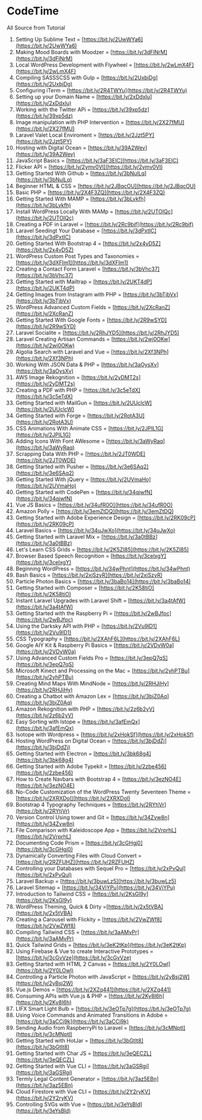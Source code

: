 # CodeTime
All Source from Tutorial

01. Setting Up Sublime Text = [https://bit.ly/2UwWYa6](https://bit.ly/2UwWYa6)
01. Making Mood Boards with Moodzer = [https://bit.ly/3dFlNrM](https://bit.ly/3dFlNrM)
01. Local WordPress Development with Flywheel = [https://bit.ly/2wLmX4F](https://bit.ly/2wLmX4F)
01. Compiling SASSSCSS with Gulp = [https://bit.ly/2UxbjDg](https://bit.ly/2UxbjDg)
01. Configuring iTerm = [https://bit.ly/2R4TWYu](https://bit.ly/2R4TWYu)
01. Setting up your Domain Name = [https://bit.ly/2xDdxIu](https://bit.ly/2xDdxIu)
01. Working with the Twitter APi = [https://bit.ly/39xp5dz](https://bit.ly/39xp5dz)
01. Image manipulation with PHP Intervention = [https://bit.ly/2X27fMU](https://bit.ly/2X27fMU)
01. Laravel Valet Local Enviroment = [https://bit.ly/2Jzt5PY](https://bit.ly/2Jzt5PY)
01. Hosting with Digital Ocean = [https://bit.ly/39A2Wev](https://bit.ly/39A2Wev)
01. JavaScript Basics = [https://bit.ly/3aF3EIC](https://bit.ly/3aF3EIC)
01. Flicker API = [https://bit.ly/2ymv0VI](https://bit.ly/2ymv0VI)
01. Getting Started With Github = [https://bit.ly/3bNulLq](https://bit.ly/3bNulLq)
01. Beginner HTML & CSS = [https://bit.ly/2JBqcOU](https://bit.ly/2JBqcOU)
01. Basic PHP = [https://bit.ly/2X4F3ZQ](https://bit.ly/2X4F3ZQ)
01. Getting Started With MAMP = [https://bit.ly/3bLvkfh](https://bit.ly/3bLvkfh)
01. Install WordPress Locally With MAMp = [https://bit.ly/2UTOIQc](https://bit.ly/2UTOIQc)
01. Creating a PDF in Laravel = [https://bit.ly/2Rc9bif](https://bit.ly/2Rc9bif)
01. Laravel Seedingt Your Database = [https://bit.ly/3dPxtIC](https://bit.ly/3dPxtIC)
01. Getting Started With Bootstrap 4 = [https://bit.ly/2x4vD5Z](https://bit.ly/2x4vD5Z)
01. WordPress Custom Post Types and Taxonomies = [https://bit.ly/3dXFIm1](https://bit.ly/3dXFIm1)
01. Creating a Contact Form Laravel = [https://bit.ly/3bVhc37](https://bit.ly/3bVhc37)
01. Getting Started with Mailtrap = [https://bit.ly/2UKT4dP](https://bit.ly/2UKT4dP)
01. Getting Images from Instagram with PHP = [https://bit.ly/3bTjbVx](https://bit.ly/3bTjbVx)
01. WordPress Advanced Custom Fields = [https://bit.ly/2XcRanZ](https://bit.ly/2XcRanZ)
01. Getting Started With Google Fonts = [https://bit.ly/2R9wSYD](https://bit.ly/2R9wSYD)
01. Laravel Socialite = [https://bit.ly/2RhJYD5](https://bit.ly/2RhJYD5)
01. Laravel Creating Artisan Commands = [https://bit.ly/2wj0OKw](https://bit.ly/2wj0OKw)
01. Algolia Search with Laravel and Vue = [https://bit.ly/2Xf3NPh](https://bit.ly/2Xf3NPh)
01. Working With JSON Data & PHP = [https://bit.ly/3aOysXv](https://bit.ly/3aOysXv)
01. AWS Image Rekognition = [https://bit.ly/2yDMT2s](https://bit.ly/2yDMT2s)
01. Creating a PDF with PHP = [https://bit.ly/3c5eTdX](https://bit.ly/3c5eTdX)
01. Getting Started with MailGun = [https://bit.ly/2UUclcW](https://bit.ly/2UUclcW)
01. Getting Started with Forge = [https://bit.ly/2RotA3U](https://bit.ly/2RotA3U)
01. CSS Animations With Animate CSS = [https://bit.ly/2JPIL1G](https://bit.ly/2JPIL1G)
01. Adding Icons With Font AWesome = [https://bit.ly/3aWyRaq](https://bit.ly/3aWyRaq)
01. Scrapping Data With PHP = [https://bit.ly/2JT0WDE](https://bit.ly/2JT0WDE)
01. Getting Started with Pusher = [https://bit.ly/3e6SAq2](https://bit.ly/3e6SAq2)
01. Getting Started With jQuery = [https://bit.ly/2UVmaHo](https://bit.ly/2UVmaHo)
01. Getting Started with CodePen = [https://bit.ly/34qjwfN](https://bit.ly/34qjwfN)
01. Vue JS Basics = [https://bit.ly/34ufR0O](https://bit.ly/34ufR0O)
01. Amazon Polly = [https://bit.ly/3emZtDQ](https://bit.ly/3emZtDQ)
01. Getting Started with Adobe  Experience Design = [https://bit.ly/2RK09cP](https://bit.ly/2RK09cP)
01. Laravel Basics = [https://bit.ly/34uJwXo](https://bit.ly/34uJwXo)
01. Getting Started with Laravel Mix = [https://bit.ly/3a0tBBz](https://bit.ly/3a0tBBz)
01. Let's Learn CSS Grids = [https://bit.ly/2K5ZI85](https://bit.ly/2K5ZI85)
01. Browser Based Speech Recognition = [https://bit.ly/3ceIxgY](https://bit.ly/3ceIxgY)
01. Beginning WordPress = [https://bit.ly/34wPhnt](https://bit.ly/34wPhnt)
01. Bash Basics = [https://bit.ly/2xiSzyR](https://bit.ly/2xiSzyR)
01. Particle Photon Basics = [https://bit.ly/3baBo14](https://bit.ly/3baBo14)
01. Getting Started with Composer = [https://bit.ly/2K58tiO](https://bit.ly/2K58tiO)
01. Instant Laravel Upgrades with Laravel Shift = [https://bit.ly/3a4tAfW](https://bit.ly/3a4tAfW)
01. Getting Started with the Raspberry Pi = [https://bit.ly/2wBJfpc](https://bit.ly/2wBJfpc)
01. Using the Darksky API with PHP = [https://bit.ly/2Vu9lD1](https://bit.ly/2Vu9lD1)
01. CSS Typography = [https://bit.ly/2XAhF6L](https://bit.ly/2XAhF6L)
01. Google AIY Kit & Raspberry Pi Basics = [https://bit.ly/2VDvW0a](https://bit.ly/2VDvW0a)
01. Using Advanced Custom Fields Pro = [https://bit.ly/3epQ7qS](https://bit.ly/3epQ7qS)
01. Microsoft Kinect and Processing on the Mac = [https://bit.ly/2yhPTBu](https://bit.ly/2yhPTBu)
01. Creating Mind Maps With MindNode = [https://bit.ly/2RHJiHy](https://bit.ly/2RHJiHy)
01. Creating a Chatbot with Amazon Lex = [https://bit.ly/3bjZ0Aq](https://bit.ly/3bjZ0Aq)
01. Amazon Rekognition with PHP = [https://bit.ly/2z6b2yV](https://bit.ly/2z6b2yV)
01. Easy Sorting with Istope = [https://bit.ly/3afEmQx](https://bit.ly/3afEmQx)
01. Isotope with Wordpress = [https://bit.ly/2xHokSf](https://bit.ly/2xHokSf)
01. Hosting WordPress on Digital Ocean = [https://bit.ly/3bjDdZj](https://bit.ly/3bjDdZj)
01. Getting Started with Electron = [https://bit.ly/3bk68g4](https://bit.ly/3bk68g4)
01. Getting Started with Adobe Typekit = [https://bit.ly/2zbe456](https://bit.ly/2zbe456)
01. How to Create Navbars with Bootstrap 4 = [https://bit.ly/3ezNO4E](https://bit.ly/3ezNO4E)
01. No-Code Customization of the WordPress Twenty Seventeen Theme = [https://bit.ly/2XRXDoI](https://bit.ly/2XRXDoI)
01. Bootstrap 4 Typography Techniques = [https://bit.ly/2RYtjVr](https://bit.ly/2RYtjVr)
01. Version Control Using tower and Git = [https://bit.ly/34Zvw8n](https://bit.ly/34Zvw8n)
01. File Comparison with Kaleidoscope App = [https://bit.ly/2VrprhL](https://bit.ly/2VrprhL)
01. Documenting Code Prism = [https://bit.ly/3cGHgj0](https://bit.ly/3cGHgj0)
01. Dynamically Converting Files with Cloud Convert = [https://bit.ly/2RZFUHZ](https://bit.ly/2RZFUHZ)
01. Controlling your Databases with Sequel Pro = [https://bit.ly/2xPvQul](https://bit.ly/2xPvQul)
01. Laravel Backup = [https://bit.ly/3buwLz5](https://bit.ly/3buwLz5)
01. Laravel Sitemap = [https://bit.ly/34ViYPu](https://bit.ly/34ViYPu)
01. Introduction to Tailwind CSS = [https://bit.ly/2KsGl9y](https://bit.ly/2KsGl9y)
01. WordPress Theming, Quick & Dirty =[https://bit.ly/2x5tVBA](https://bit.ly/2x5tVBA) 
01. Creating a Carousel with Flickity = [https://bit.ly/2VwZWf8](https://bit.ly/2VwZWf8)
01. Compiling Tailwind CSS = [https://bit.ly/3aAMvPr](https://bit.ly/3aAMvPr)
01. Quick Tailwind Grids = [https://bit.ly/3eK2tKp](https://bit.ly/3eK2tKp)
01. Using Firebase & Vue to create Interactive Prototypes = [https://bit.ly/3cGvVze](https://bit.ly/3cGvVze)
01. Getting Started with HTML 2 Canvas = [https://bit.ly/2Y0LOwl](https://bit.ly/2Y0LOwl)
01. Controlling a Particle Photon with JavaScript = [https://bit.ly/2yBsj2W](https://bit.ly/2yBsj2W)
01. Vue.js Demos = [https://bit.ly/2XZq441](https://bit.ly/2XZq441)
01. Consuming APIs with Vue.js & PHP = [https://bit.ly/2Ky8I6h](https://bit.ly/2Ky8I6h)
01. LIFX Smart Light Bulb = [https://bit.ly/3eOTp7g](https://bit.ly/3eOTp7g)
01. Using Voice Commands and Animated Transitions in Adobe = [https://bit.ly/3aCCj9k](https://bit.ly/3aCCj9k)
01. Sending Audio from RaspberryPi to Laravel = [https://bit.ly/3cMNptI](https://bit.ly/3cMNptI)
01. Getting Started with HotJar = [https://bit.ly/3bGtlt8](https://bit.ly/3bGtlt8)
01. Getting Started with Char JS = [https://bit.ly/3eQECZL](https://bit.ly/3eQECZL)
01. Getting Started with Vue CLI = [https://bit.ly/3aGSRgi](https://bit.ly/3aGSRgi)
01. Termly Legal Content Generator = [https://bit.ly/3az5EBn](https://bit.ly/3az5EBn)
01. Cloud Firestore with Vue CLI = [https://bit.ly/2Y2ryKV](https://bit.ly/2Y2ryKV)
01. Controlling SVGs with Vue = [https://bit.ly/3eYsBld](https://bit.ly/3eYsBld)